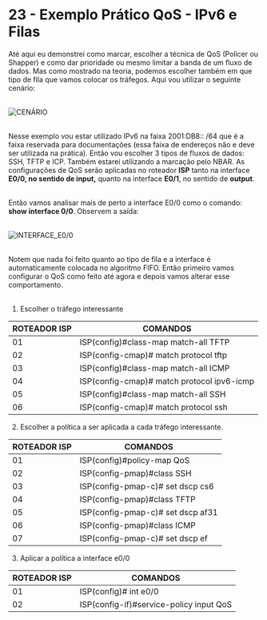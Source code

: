# 23 - Exemplo Prático QoS - IPv6 e Filas

Até aqui eu demonstrei como marcar, escolher a técnica de QoS (Policer ou Shapper) e como dar prioridade ou mesmo limitar a banda de um fluxo de dados. Mas como mostrado na teoria, podemos escolher também em que tipo de fila que vamos colocar os tráfegos. Aqui vou utilizar o seguinte cenário: <br></br>

![CENÁRIO](Imagens/cenario.png) <br></br>

Nesse exemplo vou estar utilizado IPv6 na faixa 2001:DB8:: /64 que é a faixa reservada para documentações (essa faixa de endereços não e deve ser utilizada na prática). Então vou escolher 3 tipos de fluxos de dados: SSH, TFTP e ICP. Também estarei utilizando a marcação pelo NBAR. As configurações de QoS serão aplicadas no roteador **ISP** tanto na interface **E0/0, no sentido de input,** quanto na interface **E0/1**, no sentido de **output**. <br><br>

Então vamos analisar mais de perto a interface E0/0 como o comando: **show interface 0/0**. Observem a saída: <br></br>

![INTERFACE_E0/0](Imagens/interface_e0_0.png) <br></br>

Notem que nada foi feito quanto ao tipo de fila e a interface é automaticamente colocada no algoritmo FIFO. Então primeiro vamos configurar o QoS como feito até agora e depois vamos alterar esse comportamento. <br></br>

01. Escolher o tráfego interessante

| ROTEADOR ISP | COMANDOS                                   |
| ------------ | ------------------------------------------ |
| 01           | ISP(config)#class-map match-all TFTP       |
| 02           | ISP(config-cmap)# match protocol tftp      |
| 03           | ISP(config)#class-map match-all ICMP       |
| 04           | ISP(config-cmap)# match protocol ipv6-icmp |
| 05           | ISP(config)#class-map match-all SSH        |
| 06           | ISP(config-cmap)# match protocol ssh       |

02. Escolher a política a ser aplicada a cada tráfego interessante.

| ROTEADOR ISP | COMANDOS                                   |
| ------------ | ------------------------------------------ |
| 01           | ISP(config)#policy-map QoS                 |
| 02           | ISP(config-pmap)#class SSH                 |
| 03           | ISP(config-pmap-c)# set dscp cs6           |
| 04           | ISP(config-pmap)#class TFTP                |
| 05           | ISP(config-pmap-c)# set dscp af31          |
| 06           | ISP(config-pmap)#class ICMP                |
| 07           | ISP(config-pmap-c)# set dscp ef            |

03. Aplicar a política a interface e0/0

| ROTEADOR ISP | COMANDOS                                   |
| ------------ | ------------------------------------------ |
| 01           | ISP(config)# int e0/0                      |
| 02           | ISP(config-if)#service-policy input QoS    |